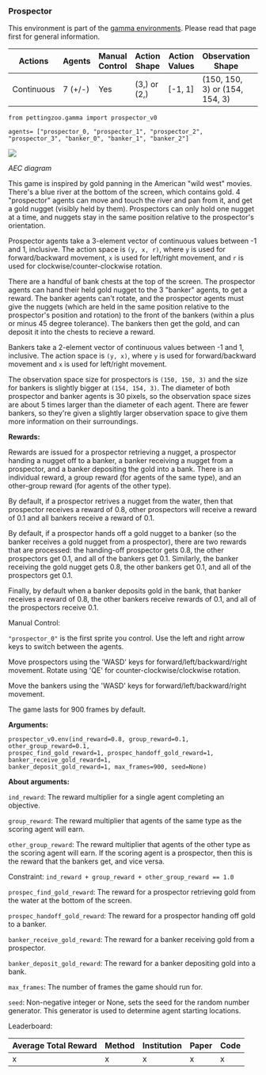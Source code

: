 
### Prospector

This environment is part of the [gamma environments](../gamma.md). Please read that page first for general information.

| Actions    | Agents  | Manual Control | Action Shape          | Action Values       | Observation Shape              | Observation Values        | Num States |
|------------|---------|----------------|-----------------------|---------------------|--------------------------------|---------------------------|------------|
| Continuous | 7 (+/-) | Yes            | (3,) or (2,)          | [-1, 1]             | (150, 150, 3) or (154, 154, 3) | (0, 255)                  | ?          |

`from pettingzoo.gamma import prospector_v0`

`agents= ["prospector_0, "prospector_1", "prospector_2", "prospector_3", "banker_0", "banker_1", "banker_2"]`

![](gamma_prospector.gif)

*AEC diagram*

This game is inspired by gold panning in the American "wild west" movies. There's a blue river at 
the bottom of the screen, which contains gold. 4 "prospector" agents can move and touch the river 
and pan from it, and get a gold nugget (visibly held by them). Prospectors can
only hold one nugget at a time, and nuggets stay in the same position relative to the prospector's
orientation.

Prospector agents take a 3-element vector of continuous values between -1 and 1, inclusive. 
The action space is `(y, x, r)`, where `y` is used for forward/backward movement, 
`x` is used for left/right movement, and `r` is used for clockwise/counter-clockwise rotation.

There are a handful of bank chests at the top of the screen. The prospector agents can hand their 
held gold nugget to the 3 "banker" agents, to get a reward. The banker agents can't rotate, 
and the prospector agents must give the nuggets (which are held in the same
position relative to the prospector's position and rotation) to the 
front of the bankers (within a plus or minus 45 degree tolerance). 
The bankers then get the gold, and can deposit it into the chests to recieve a reward. 

Bankers take a 2-element vector of continuous values between -1 and 1, inclusive.
The action space is `(y, x)`, where
`y` is used for forward/backward movement and `x` is used for left/right movement.

The observation space size for prospectors
is `(150, 150, 3)` and the size for
bankers is slightly bigger at
`(154, 154, 3)`. The diameter of both
prospector and banker agents is 30 pixels, so
the observation space sizes are about 5 times larger
than the diameter of each agent. There are fewer
bankers, so they're given a slightly
larger observation space to give them more
information on their surroundings.

**Rewards:**

Rewards are issued for a prospector retrieving a nugget, a prospector handing
a nugget off to a banker, a banker receiving a nugget from a prospector, 
and a banker depositing the gold into a bank. There is
an individual reward, a group reward (for agents of the same type), and
an other-group reward (for agents of the other type).

By default, if a prospector retrives a nugget from the water, then 
that prospector receives a reward of
0.8, other
prospectors will
receive a reward of 0.1 and
all bankers receive a reward of 
0.1. 

By default, if a prospector
hands off a gold nugget to a banker (so the banker receives a gold nugget
from a prospector), there are two rewards that are processed:
the handing-off prospector gets 0.8,
the other prospectors get 0.1, and
all of the bankers get 0.1.
Similarly, the banker receiving the gold nugget gets
0.8, the other bankers
get 0.1, and
all of the prospectors get 
0.1. 

Finally, by default when a banker deposits gold in the bank, 
that banker receives a reward of
0.8, the other bankers
receive rewards of 0.1, and
all of the prospectors receive
0.1.

Manual Control:

`"prospector_0"` is the first sprite you control. Use the left and
right arrow keys to switch between the agents.

Move prospectors using the 'WASD' keys for forward/left/backward/right movement.
Rotate using 'QE' for counter-clockwise/clockwise rotation.

Move the bankers using the 'WASD' keys for forward/left/backward/right movement.

The game lasts for 900 frames by default.

**Arguments:**

```
prospector_v0.env(ind_reward=0.8, group_reward=0.1, other_group_reward=0.1, 
prospec_find_gold_reward=1, prospec_handoff_gold_reward=1, banker_receive_gold_reward=1,
banker_deposit_gold_reward=1, max_frames=900, seed=None)
```

**About arguments:**

`ind_reward`: The reward multiplier for a single agent completing an objective.

`group_reward`: The reward multiplier that agents of the same type
as the scoring agent will earn.

`other_group_reward`: The reward multiplier that agents of the other type
as the scoring agent will earn. If the scoring agent is a prospector,
then this is the reward that the bankers get, and vice versa.

Constraint: `ind_reward + group_reward + other_group_reward == 1.0`

`prospec_find_gold_reward`: The reward for a prospector
retrieving gold from the water at the bottom of the screen.

`prospec_handoff_gold_reward`: The reward for a prospector
handing off gold to a banker.

`banker_receive_gold_reward`: The reward for a banker receiving
gold from a prospector.

`banker_deposit_gold_reward`: The reward for a banker depositing
gold into a bank.

`max_frames`: The number of frames the game should run for.

`seed`: Non-negative integer or None, sets the seed for the random
number generator. This generator is used to determine
agent starting locations.

Leaderboard:

| Average Total Reward | Method | Institution | Paper | Code |
|----------------------|--------|-------------|-------|------|
| x                    | x      | x           | x     | x    |

